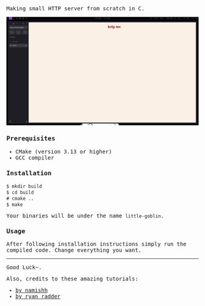 <samp>
Making small HTTP server from scratch in C.<!--, and x86 Assembly. 
Includes small page for generating passwords.-->

![](https://github.com/Krak9n/little-goblin/blob/master/pics/first-try.png)

### Prerequisites
+ CMake (version 3.13 or higher)
+ GCC compiler 

### Installation
```
$ mkdir build
$ cd build
# cmake ..
$ make 
```
Your binaries will be under the name `little-goblin`.

### Usage 
After following installation instructions simply run the compiled code.
Change everything you want. 

------------

Good Luck~.

Also, credits to these amazing tutorials:
+ [by namishh](https://github.com/namishh/webby)
+ [by ryan radder](https://medium.com/@ryanradder0/building-an-http-server-from-scratch-a-journey-beyond-frameworks-28dc49e94a2a)
</samp>
